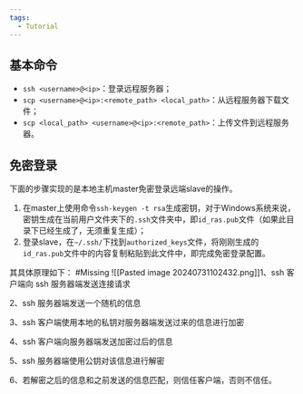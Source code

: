 ```yaml
---
tags:
  - Tutorial
---
```

## 基本命令
- `ssh <username>@<ip>`：登录远程服务器；
- `scp <username>@<ip>:<remote_path> <local_path>`：从远程服务器下载文件；
- `scp <local_path> <username>@<ip>:<remote_path>`：上传文件到远程服务器。

## 免密登录
下面的步骤实现的是本地主机master免密登录远端slave的操作。
1. 在master上使用命令`ssh-keygen -t rsa`生成密钥，对于Windows系统来说，密钥生成在当前用户文件夹下的`.ssh`文件夹中，即`id_ras.pub`文件（如果此目录下已经生成了，无须重复生成）；
2. 登录slave，在`~/.ssh/`下找到`authorized_keys`文件，将刚刚生成的`id_ras.pub`文件中的内容复制粘贴到此文件中，即完成免密登录配置。

其具体原理如下： #Missing
![[Pasted image 20240731102432.png]]1、ssh 客户端向 ssh 服务器端发送连接请求

2、ssh 服务器端发送一个随机的信息

3、ssh 客户端使用本地的私钥对服务器端发送过来的信息进行加密

4、ssh 客户端向服务器端发送加密过后的信息

5、ssh 服务器端使用公钥对该信息进行解密

6、若解密之后的信息和之前发送的信息匹配，则信任客户端，否则不信任。

